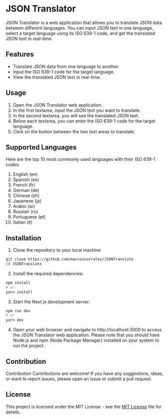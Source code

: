 # JSON Translator

JSON Translator is a web application that allows you to translate JSON data between different languages. You can input JSON text in one language, select a target language using its ISO 639-1 code, and get the translated JSON text in real-time.

## Features

- Translate JSON data from one language to another.
- Input the ISO 639-1 code for the target language.
- View the translated JSON text in real-time.

## Usage

1. Open the JSON Translator web application.
2. In the first textarea, input the JSON text you want to translate.
3. In the second textarea, you will see the translated JSON text.
4. Below each textarea, you can enter the ISO 639-1 code for the target language.
5. Click on the button between the two text areas to translate.

## Supported Languages

Here are the top 10 most commonly used languages with their ISO 639-1 codes:

1. English (en)
2. Spanish (es)
3. French (fr)
4. German (de)
5. Chinese (zh)
6. Japanese (ja)
7. Arabic (ar)
8. Russian (ru)
9. Portuguese (pt)
10. Italian (it)

## Installation

1. Clone the repository to your local machine

```bash
git clone https://github.com/marcoscorrales/JSONTranslate
cd JSONTranslate
```
2. Install the required dependencies:

```bash
npm install
# or
yarn install
```
3. Start the Next.js development server:
```bash
npm run dev
# or
yarn dev
```
4. Open your web browser and navigate to http://localhost:3000 to access the JSON Translator web application.
Please note that you should have Node.js and npm (Node Package Manager) installed on your system to run the project.

## Contribution

Contribution
Contributions are welcome! If you have any suggestions, ideas, or want to report issues, please open an issue or submit a pull request.

## License

This project is licensed under the MIT License - see the [MIT License](./LICENSE) file for details.
